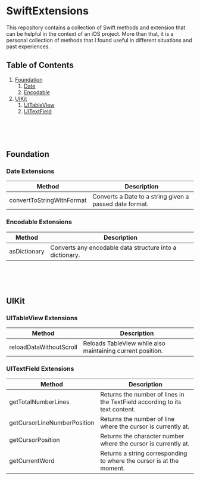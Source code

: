 # SwiftExtensions

This repository contains a collection of Swift methods and extension that can be helpful in the context of an iOS project. More than that, it is a personal collection of methods that I found useful in different situations and past experiences.  

## Table of Contents
1. [Foundation](#Foundation)
    1. [Date](#Date)
    2. [Encodable](#Encodable)
2. [UIKit](#UIKit)
    1. [UITableView](#UITableView)
    2. [UITextField](#UITextField)


<br>
<br>
<br>



<a name="Foundation"></a>

## Foundation

<a name="Date"></a>

### Date Extensions

| Method  | Description |
| ------------- | ------------- |
| convertToStringWithFormat | Converts a Date to a string given a passed date format. |


<a name="Encodable"></a>

### Encodable Extensions

| Method  | Description |
| ------------- | ------------- |
| asDictionary | Converts any encodable data structure into a dictionary. |





<br>
<br>
<br>


<a name="UIKit"></a>

## UIKit


<a name="UITableView"></a>

### UITableView Extensions

| Method  | Description |
| ------------- | ------------- |
| reloadDataWithoutScroll | Reloads TableView while also maintaining current position. |



<a name="UITextField"></a>

### UITextField Extensions

| Method  | Description |
| ------------- | ------------- |
| getTotalNumberLines | Returns the number of lines in the TextField according to its text content. |
| getCursorLineNumberPosition | Returns the number of line where the cursor is currently at. |
| getCursorPosition | Returns the character number where the cursor is currently at. |
| getCurrentWord | Returns a string corresponding to where the cursor is at the moment. |